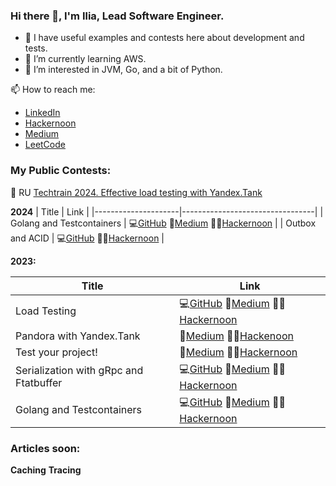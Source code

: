 ### Hi there 👋, I'm Ilia, Lead Software Engineer.

- 🔭 I have useful examples and contests here about development and tests.
- 🌱 I’m currently learning AWS.
- 👀 I’m interested in JVM, Go, and a bit of Python.

📫 How to reach me:
- [LinkedIn](https://www.linkedin.com/in/ilia-iv-er/)
- [Hackernoon](https://hackernoon.com/u/lookingforere)
- [Medium](https://hackernoon.com/u/lookingforere)
- [LeetCode](https://leetcode.com/SomeEPersonLikeMe/)
  
### My Public Contests:

🎦 RU [Techtrain 2024. Effective load testing with Yandex.Tank](https://techtrain.ru/talks/0f2d4a166d0d45b4a12f2f4aaafcb9d4)

**2024**
| Title               | Link                            |
|---------------------|---------------------------------|
| Golang and Testcontainers   | 💻[GitHub](https://github.com/IliaEre/testcontainer-contest) 📑[Medium](https://lookingforere.medium.com/one-more-time-about-golang-and-testcontainers-d30a50e11292) 👨‍🎓[Hackernoon](https://hackernoon.com/express-setup-golang-and-testcontainers-unwrapped)     |
| Outbox and ACID   | 💻[GitHub](https://github.com/IliaEre/outbox-contest) 👨‍🎓[Hackernoon](https://hackernoon.com/unlocking-microservices-reliability-with-acid-and-the-outbox-pattern)     |

**2023:**

| Title               | Link                            |
|---------------------|---------------------------------|
| Load Testing | 💻[GitHub](https://github.com/IliaEre/load-test-contest) 📑[Medium](https://lookingforere.medium.com/fast-load-testing-with-yandextank-and-ghz-77157bf4a779) 👨‍🎓[Hackernoon](https://hackernoon.com/turbocharge-load-testing-yandextank-ghz-combo-for-lightning-fast-code-checks)      |
| Pandora with Yandex.Tank     | 📑[Medium](https://medium.com/@lookingforere/yandex-pandora-performance-testing-unleashing-versatility-like-a-swiss-army-knife-12c250f2bff2) 👨‍🎓[Hackenoon](https://hackernoon.com/leveraging-yandex-pandora-stress-testing-grpc-and-flatbuffer-services)     |
| Test your project!      | 📑[Medium](https://lookingforere.medium.com/just-test-your-project-part-1-da33a8b823b4) 👨‍🎓[Hackernoon](https://hackernoon.com/just-go-ahead-and-test-your-project-part-1)        |
| Serialization with gRpc and Ftatbuffer  | 💻[GitHub](https://github.com/IliaEre/serialisation-contest) 📑[Medium](https://medium.com/@lookingforere/json-vs-proto-grpc-vs-flatbuffer-speed-showdown-for-mobile-app-backends-e3972074c35c) 👨‍🎓[Hackernoon](https://hackernoon.com/flutbuffers-in-2024-can-we-recreate-old-success-performance-optimization-takes-center-stage)       |
| Golang and Testcontainers   | 💻[GitHub](https://github.com/IliaEre/testcontainer-contest) 📑[Medium](https://lookingforere.medium.com/one-more-time-about-golang-and-testcontainers-d30a50e11292) 👨‍🎓[Hackernoon](https://app.hackernoon.com/stats/express-setup-golang-and-testcontainers-unwrapped)     |


### Articles soon:
**Caching**
**Tracing**
